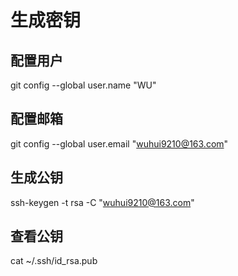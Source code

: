 # 生成密钥

## 配置用户
git config --global user.name "WU"  

## 配置邮箱
git config --global user.email "wuhui9210@163.com" 

## 生成公钥
ssh-keygen -t rsa -C "wuhui9210@163.com"

## 查看公钥
cat ~/.ssh/id_rsa.pub




